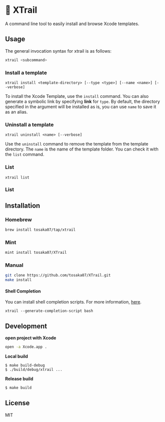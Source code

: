 # 🥾 XTrail

A command line tool to easily install and browse Xcode templates.

## Usage

The general invocation syntax for xtrail is as follows:

```sh
xtrail <subcommand>
```

### Install a template

```
xtrail install <template-directory> [--type <type>] [--name <name>] [--verbose]
```

To install the Xcode Template, use the `install` command.  You can also generate a symbolic link by specifying **link** for `type`. By default, the directory specified in the argument will be installed as is, you can use `name` to save it as an alias.

### Uninstall a template

```
xtrail uninstall <name> [--verbose]
```

Use the `uninstall` command to remove the template from the template directory.  The `name` is the name of the template folder. You can check it with the `list` command.

### List

```
xtrail list
```

### List

## Installation

### Homebrew

```sh
brew install tosaka07/tap/xtrail
```

### Mint

```sh
mint install tosaka07/XTrail
```

### Manual

```sh
git clone https://github.com/tosaka07/XTrail.git
make install
```

#### Shell Completion

You can install shell completion scripts.
For more information, [here](https://github.com/apple/swift-argument-parser/blob/main/Sources/ArgumentParser/Documentation.docc/Articles/InstallingCompletionScripts.md).

```
xtrail --generate-completion-script bash
```

## Development

**open project with Xcode**

```sh
open -a Xcode.app .
```

**Local build**

```
$ make build-debug
$ ./build/debug/xtrail ...
```

**Release build**

```sh
$ make build
```

## License

MIT

